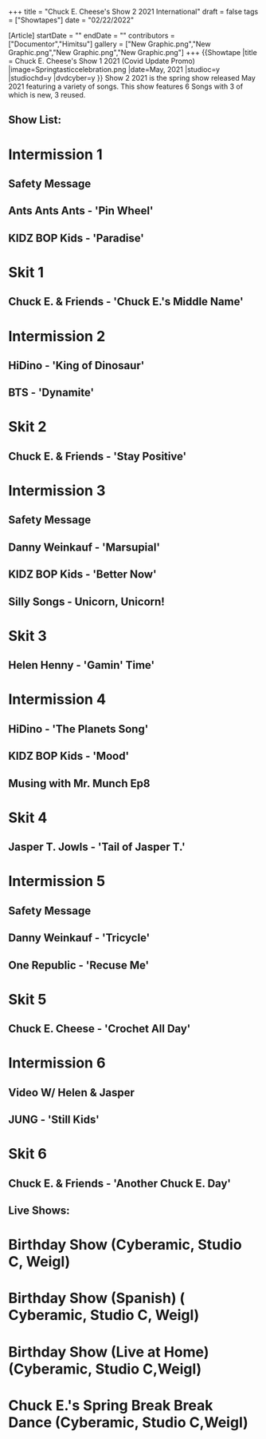 +++
title = "Chuck E. Cheese's Show 2 2021 International"
draft = false
tags = ["Showtapes"]
date = "02/22/2022"

[Article]
startDate = ""
endDate = ""
contributors = ["Documentor","Himitsu"]
gallery = ["New Graphic.png","New Graphic.png","New Graphic.png","New Graphic.png"]
+++
{{Showtape
|title = Chuck E. Cheese's Show 1 2021 (Covid Update Promo)
|image=Springtasticcelebration.png
|date=May, 2021
|studioc=y
|studiochd=y
|dvdcyber=y
}}
Show 2 2021 is the spring show released May 2021 featuring a variety of songs. This show features 6 Songs with 3 of which is new, 3 reused.

<h2> Show List: </h2>

# <b>Intermission 1</b>
## Safety Message 
## Ants Ants Ants - 'Pin Wheel'
## KIDZ BOP Kids - 'Paradise'
# <b>Skit 1</b>
## Chuck E. & Friends - 'Chuck E.'s Middle Name'
# <b>Intermission 2</b>
## HiDino - 'King of Dinosaur'
## BTS - 'Dynamite' 
# <b>Skit 2</b>
## Chuck E. & Friends - 'Stay Positive'
# <b>Intermission 3</b>
## Safety Message
## Danny Weinkauf - 'Marsupial' 
## KIDZ BOP Kids - 'Better Now'
## Silly Songs - Unicorn, Unicorn!
# <b>Skit 3</b>
## Helen Henny - 'Gamin' Time'
# <b>Intermission 4</b>
## HiDino - 'The Planets Song'
## KIDZ BOP Kids - 'Mood'
## Musing with Mr. Munch Ep8
# <b>Skit 4</b>
## Jasper T. Jowls - 'Tail of Jasper T.'
# <b>Intermission 5</b>
## Safety Message
## Danny Weinkauf - 'Tricycle' 
## One Republic - 'Recuse Me'
# <b>Skit 5</b>
## Chuck E. Cheese - 'Crochet All Day'
# <b>Intermission 6</b>
## Video W/ Helen & Jasper
## JUNG - 'Still Kids'
# <b>Skit 6</b>
## Chuck E. & Friends - 'Another Chuck E. Day'

<h2> Live Shows: </h2>

# Birthday Show (Cyberamic, Studio C, Weigl)
# Birthday Show (Spanish) ( Cyberamic, Studio C, Weigl)
# Birthday Show (Live at Home) (Cyberamic, Studio C,Weigl)
# Chuck E.'s Spring Break Break Dance (Cyberamic, Studio C,Weigl)